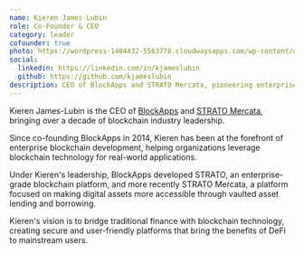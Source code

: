 ```yaml
---
name: Kieren James-Lubin
role: Co-Founder & CEO
category: leader
cofounder: true
photo: https://wordpress-1404432-5563778.cloudwaysapps.com/wp-content/uploads/2024/06/Group-3-2-1.png
social:
  linkedin: https://linkedin.com/in/kjameslubin
  github: https://github.com/kjameslubin
description: CEO of BlockApps and STRATO Mercata, pioneering enterprise blockchain solutions since 2014 and building the future of digital asset finance.
---
```


Kieren James-Lubin is the CEO of [BlockApps](https://blockapps.net) and [STRATO Mercata](https://stratomercata.com), bringing over a decade of blockchain industry leadership.

Since co-founding BlockApps in 2014, Kieren has been at the forefront of enterprise blockchain development, helping organizations leverage blockchain technology for real-world applications.

Under Kieren's leadership, BlockApps developed STRATO, an enterprise-grade blockchain platform, and more recently STRATO Mercata, a platform focused on making digital assets more accessible through vaulted asset lending and borrowing.

Kieren's vision is to bridge traditional finance with blockchain technology, creating secure and user-friendly platforms that bring the benefits of DeFi to mainstream users.
